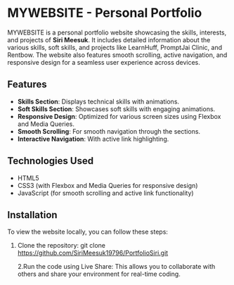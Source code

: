# MYWEBSITE - Personal Portfolio

MYWEBSITE is a personal portfolio website showcasing the skills, interests, and projects of **Siri Meesuk**. It includes detailed information about the various skills, soft skills, and projects like LearnHuff, PromptJai Clinic, and Rentbow. The website also features smooth scrolling, active navigation, and responsive design for a seamless user experience across devices.

## Features

- **Skills Section**: Displays technical skills with animations.
- **Soft Skills Section**: Showcases soft skills with engaging animations.
- **Responsive Design**: Optimized for various screen sizes using Flexbox and Media Queries.
- **Smooth Scrolling**: For smooth navigation through the sections.
- **Interactive Navigation**: With active link highlighting.

## Technologies Used

- HTML5
- CSS3 (with Flexbox and Media Queries for responsive design)
- JavaScript (for smooth scrolling and active link functionality)

## Installation

To view the website locally, you can follow these steps:

1. Clone the repository:
   git clone https://github.com/SiriMeesuk19796/PortfolioSiri.git

   2.Run the code using Live Share:
   This allows you to collaborate with others and share your environment for real-time coding.
